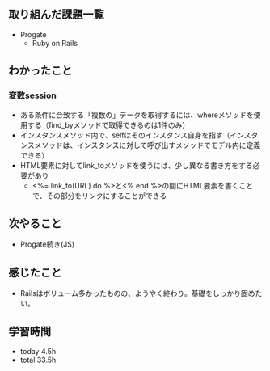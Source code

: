 ## 取り組んだ課題一覧
- Progate
  - Ruby on Rails
## わかったこと
### 変数session
- ある条件に合致する「複数の」データを取得するには、whereメソッドを使用する（find_byメソッドで取得できるのは1件のみ）
- インスタンスメソッド内で、selfはそのインスタンス自身を指す（インスタンスメソッドは、インスタンスに対して呼び出すメソッドでモデル内に定義できる）
- HTML要素に対してlink_toメソッドを使うには、少し異なる書き方をする必要があり
  - <%= link_to(URL) do %>と<% end %>の間にHTML要素を書くことで、その部分をリンクにすることができる
## 次やること
- Progate続き(JS)
## 感じたこと
- Railsはボリューム多かったものの、ようやく終わり。基礎をしっかり固めたい。
## 学習時間
- today 4.5h
- total 33.5h
